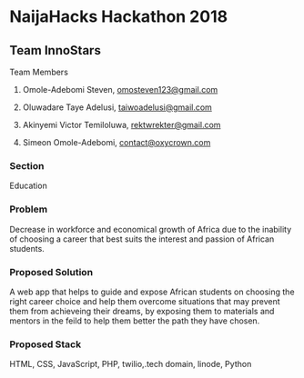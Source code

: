 NaijaHacks Hackathon 2018
==========

## Team InnoStars
Team Members
  1. Omole-Adebomi Steven, omosteven123@gmail.com
  2. Oluwadare Taye Adelusi, taiwoadelusi@gmail.com
  3. Akinyemi Victor Temiloluwa, rektwrekter@gmail.com

  4. Simeon Omole-Adebomi, contact@oxycrown.com


### Section
Education

### Problem 
Decrease in workforce and economical growth of  Africa due to the inability of choosing a career that best suits the interest and passion of African students.

### Proposed Solution
A web app that helps to guide and expose African students on choosing the right career choice and help them overcome situations that may prevent them from achieveing their dreams, by exposing them to materials and mentors in the feild to help them better the path they have chosen. 
### Proposed Stack
HTML, CSS, JavaScript, PHP, twilio,.tech domain, linode, Python
